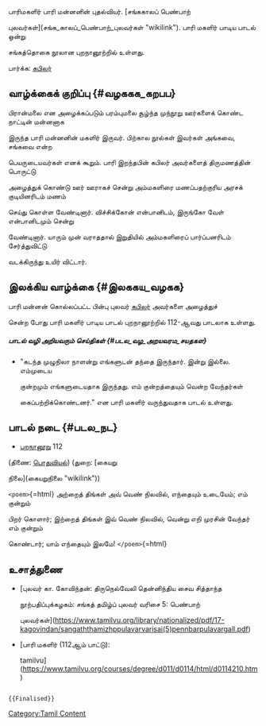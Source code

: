 பாரிமகளிர் பாரி மன்னனின் புதல்வியர். [சங்ககாலப் பெண்பாற்
புலவர்கள்](சங்க_காலப்_பெண்பாற்_புலவர்கள் "wikilink"). பாரி மகளிர் பாடிய பாடல் ஒன்று
சங்கத்தொகை நூலான புறநானூற்றில் உள்ளது.

பார்க்க: [கபிலர்](கபிலர் "wikilink")

## வாழ்க்கைக் குறிப்பு {#வழககக_கறபப}

பிரான்மலை என அழைக்கப்படும் பரம்புமலை சூழ்ந்த முந்நூறு ஊர்களைக் கொண்ட நாட்டின் மன்னனாக
இருந்த பாரி மன்னனின் மகளிர் இருவர். பிற்கால நூல்கள் இவர்கள் அங்கவை, சங்கவை என்ற
பெயருடையவர்கள் எனக் கூறும். பாரி இறந்தபின் கபிலர் அவர்களைத் திருமணத்தின் பொருட்டு
அழைத்துக் கொண்டு ஊர் ஊராகச் சென்று அம்மகளிரை மணப்பதற்குரிய அரசக் குடியினரிடம் மணம்
செய்து கொள்ள வேண்டினார். விச்சிக்கோன் என்பானிடம், இருங்கோ வேள் என்பானிடமும் சென்று
வேண்டினார். யாரும் முன் வராததால் இறுதியில் அம்மகளிரைப் பார்ப்பனரிடம் சேர்த்துவிட்டு
வடக்கிருந்து உயிர் விட்டார்.

## இலக்கிய வாழ்க்கை {#இலககய_வழகக}

பாரி மன்னன் கொல்லப்பட்ட பின்பு புலவர் [கபிலர்](கபிலர் "wikilink") அவர்களை அழைத்துச்
சென்ற போது பாரி மகளிர் பாடிய பாடல் புறநானூற்றில் 112-ஆவது பாடலாக உள்ளது.

##### பாடல் வழி அறியவரும் செய்திகள் {#படல_வழ_அறயவரம_சயதகள}

-   "கடந்த முழுநிலா நாளன்று எங்களுடன் தந்தை இருந்தார். இன்று இல்லை. எம்முடைய
    குன்றமும் எங்களுடையதாக இருந்தது. எம் குன்றத்தையும் வென்ற வேந்தர்கள்
    கைப்பற்றிக்கொண்டனர்." என பாரி மகளிர் வருந்துவதாக பாடல் உள்ளது.

## பாடல் நடை {#படல_நட}

-   [புறநானூறு](புறநானூறு "wikilink") 112

(திணை: [பொதுவியல்](பொதுவியல்_திணை "wikilink")) (துறை: [கையறு
நிலை](கையறுநிலை "wikilink"))

`<poem>`{=html} அற்றைத் திங்கள் அவ் வெண் நிலவில், எந்தையும் உடையேம்; எம் குன்றும்
பிறர் கொளார்; இற்றைத் திங்கள் இவ் வெண் நிலவில், வென்று எறி முரசின் வேந்தர் எம் குன்றும்
கொண்டார்; யாம் எந்தையும் இலமே! `</poem>`{=html}

## உசாத்துணை

-   [புலவர் கா. கோவிந்தன்: திருநெல்வேலி தென்னிந்திய சைவ சித்தாந்த
    நூற்பதிப்புக்கழகம்: சங்கத் தமிழ்ப் புலவர் வரிசை 5: பெண்பாற்
    புலவர்கள்](https://www.tamilvu.org/library/nationalized/pdf/17-kagovindan/sangaththamizhppulavarvarisai(5)pennbarpulavargall.pdf)
-   [பாரி மகளிர் (112ஆம் பாட்டு):
    tamilvu](https://www.tamilvu.org/courses/degree/d011/d0114/html/d0114210.htm)

```{=mediawiki}
{{Finalised}}
```
[Category:Tamil Content](Category:Tamil_Content "wikilink")
